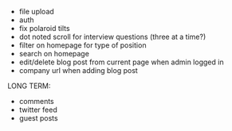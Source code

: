 * file upload
* auth
* fix polaroid tilts
* dot noted scroll for interview questions (three at a time?)
* filter on homepage for type of position
* search on homepage
* edit/delete blog post from current page when admin logged in
* company url when adding blog post

LONG TERM:
* comments
* twitter feed
* guest posts

